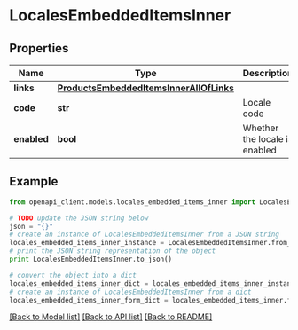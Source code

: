 # LocalesEmbeddedItemsInner


## Properties
Name | Type | Description | Notes
------------ | ------------- | ------------- | -------------
**links** | [**ProductsEmbeddedItemsInnerAllOfLinks**](ProductsEmbeddedItemsInnerAllOfLinks.md) |  | [optional] 
**code** | **str** | Locale code | 
**enabled** | **bool** | Whether the locale is enabled | [optional] [default to False]

## Example

```python
from openapi_client.models.locales_embedded_items_inner import LocalesEmbeddedItemsInner

# TODO update the JSON string below
json = "{}"
# create an instance of LocalesEmbeddedItemsInner from a JSON string
locales_embedded_items_inner_instance = LocalesEmbeddedItemsInner.from_json(json)
# print the JSON string representation of the object
print LocalesEmbeddedItemsInner.to_json()

# convert the object into a dict
locales_embedded_items_inner_dict = locales_embedded_items_inner_instance.to_dict()
# create an instance of LocalesEmbeddedItemsInner from a dict
locales_embedded_items_inner_form_dict = locales_embedded_items_inner.from_dict(locales_embedded_items_inner_dict)
```
[[Back to Model list]](../README.md#documentation-for-models) [[Back to API list]](../README.md#documentation-for-api-endpoints) [[Back to README]](../README.md)


